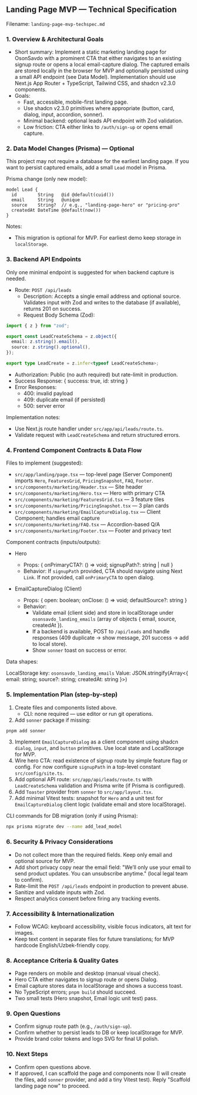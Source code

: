 ## Landing Page MVP — Technical Specification

Filename: `landing-page-mvp-techspec.md`

### 1. Overview & Architectural Goals

- Short summary: Implement a static marketing landing page for OsonSavdo with a prominent CTA that either navigates to an existing signup route or opens a local email-capture dialog. The captured emails are stored locally in the browser for MVP and optionally persisted using a small API endpoint (see Data Model). Implementation should use Next.js App Router + TypeScript, Tailwind CSS, and shadcn v2.3.0 components.
- Goals:
  - Fast, accessible, mobile-first landing page.
  - Use shadcn v2.3.0 primitives where appropriate (button, card, dialog, input, accordion, sonner).
  - Minimal backend: optional leads API endpoint with Zod validation.
  - Low friction: CTA either links to `/auth/sign-up` or opens email capture.

### 2. Data Model Changes (Prisma) — Optional

This project may not require a database for the earliest landing page. If you want to persist captured emails, add a small `Lead` model in Prisma.

Prisma change (only new model):

```prisma
model Lead {
  id        String   @id @default(cuid())
  email     String   @unique
  source    String?  // e.g., "landing-page-hero" or "pricing-pro"
  createdAt DateTime @default(now())
}
```

Notes:

- This migration is optional for MVP. For earliest demo keep storage in `localStorage`.

### 3. Backend API Endpoints

Only one minimal endpoint is suggested for when backend capture is needed.

- Route: `POST /api/leads`
  - Description: Accepts a single email address and optional source. Validates input with Zod and writes to the database (if available), returns 201 on success.
  - Request Body Schema (Zod):

```ts
import { z } from "zod";

export const LeadCreateSchema = z.object({
  email: z.string().email(),
  source: z.string().optional(),
});

export type LeadCreate = z.infer<typeof LeadCreateSchema>;
```

- Authorization: Public (no auth required) but rate-limit in production.
- Success Response: { success: true, id: string }
- Error Responses:
  - 400: invalid payload
  - 409: duplicate email (if persisted)
  - 500: server error

Implementation notes:

- Use Next.js route handler under `src/app/api/leads/route.ts`.
- Validate request with `LeadCreateSchema` and return structured errors.

### 4. Frontend Component Contracts & Data Flow

Files to implement (suggested):

- `src/app/landing/page.tsx` — top-level page (Server Component) imports `Hero`, `FeaturesGrid`, `PricingSnapshot`, `FAQ`, `Footer`.
- `src/components/marketing/Header.tsx` — Site header
- `src/components/marketing/Hero.tsx` — Hero with primary CTA
- `src/components/marketing/FeaturesGrid.tsx` — 3 feature tiles
- `src/components/marketing/PricingSnapshot.tsx` — 3 plan cards
- `src/components/marketing/EmailCaptureDialog.tsx` — Client Component; handles email capture
- `src/components/marketing/FAQ.tsx` — Accordion-based Q/A
- `src/components/marketing/Footer.tsx` — Footer and privacy text

Component contracts (inputs/outputs):

- Hero
  - Props: { onPrimaryCTA?: () => void; signupPath?: string | null }
  - Behavior: If `signupPath` provided, CTA should navigate using Next `Link`. If not provided, call `onPrimaryCTA` to open dialog.

- EmailCaptureDialog (Client)
  - Props: { open: boolean; onClose: () => void; defaultSource?: string }
  - Behavior:
    - Validate email (client side) and store in localStorage under `osonsavdo_landing_emails` (array of objects { email, source, createdAt }).
    - If a backend is available, POST to `/api/leads` and handle responses (409 duplicate -> show message, 201 success -> add to local store).
    - Show `sonner` toast on success or error.

Data shapes:

LocalStorage key: `osonsavdo_landing_emails`
Value: JSON.stringify(Array<{ email: string; source?: string; createdAt: string }>)

### 5. Implementation Plan (step-by-step)

1. Create files and components listed above.
   - CLI: none required — use editor or run git operations.
2. Add `sonner` package if missing:

```bash
pnpm add sonner
```

3. Implement `EmailCaptureDialog` as a client component using shadcn `dialog`, `input`, and `button` primitives. Use local state and LocalStorage for MVP.
4. Wire hero CTA: read existence of signup route by simple feature flag or config. For now configure `signupPath` in a top-level constant `src/config/site.ts`.
5. Add optional API route: `src/app/api/leads/route.ts` with `LeadCreateSchema` validation and Prisma write (if Prisma is configured).
6. Add `Toaster` provider from `sonner` to `src/app/layout.tsx`.
7. Add minimal Vitest tests: snapshot for `Hero` and a unit test for `EmailCaptureDialog` client logic (validate email and store localStorage).

CLI commands for DB migration (only if using Prisma):

```bash
npx prisma migrate dev --name add_lead_model
```

### 6. Security & Privacy Considerations

- Do not collect more than the required fields. Keep only email and optional source for MVP.
- Add short privacy copy near the email field: "We’ll only use your email to send product updates. You can unsubscribe anytime." (local legal team to confirm).
- Rate-limit the `POST /api/leads` endpoint in production to prevent abuse.
- Sanitize and validate inputs with Zod.
- Respect analytics consent before firing any tracking events.

### 7. Accessibility & Internationalization

- Follow WCAG: keyboard accessibility, visible focus indicators, alt text for images.
- Keep text content in separate files for future translations; for MVP hardcode English/Uzbek-friendly copy.

### 8. Acceptance Criteria & Quality Gates

- Page renders on mobile and desktop (manual visual check).
- Hero CTA either navigates to signup route or opens Dialog.
- Email capture stores data in localStorage and shows a success toast.
- No TypeScript errors; `pnpm build` should succeed.
- Two small tests (Hero snapshot, Email logic unit test) pass.

### 9. Open Questions

- Confirm signup route path (e.g., `/auth/sign-up`).
- Confirm whether to persist leads to DB or keep localStorage for MVP.
- Provide brand color tokens and logo SVG for final UI polish.

### 10. Next Steps

- Confirm open questions above.
- If approved, I can scaffold the page and components now (I will create the files, add `sonner` provider, and add a tiny Vitest test). Reply "Scaffold landing page now" to proceed.
